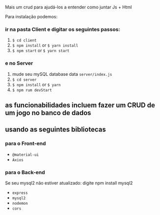Mais um crud para ajudá-los a entender como juntar Js + Html

Para instalação podemos:

### ir na pasta Client e digitar os seguintes passos:

  1. `$ cd client`
  2. `$ npm install` or `$ yarn install`
  3. `$ npm start` or `$ yarn start`
  
### e no Server

  1. mude seu mySQL database data `server/index.js`
  2. `$ cd server`
  3. `$ npm install` or `$ yarn`
  4. `$ npm rum devStart`
  
## as funcionabilidades incluem fazer um CRUD de um jogo no banco de dados
  
## usando as seguintes bibliotecas

### para o Front-end

 + `@material-ui`
 +  `Axios`

### para o Back-end

Se seu mysql2 não estiver atualizado: digite npm install mysql2

+ `express`
+ `mysql2`
+ `nodemon`
+ `cors`

